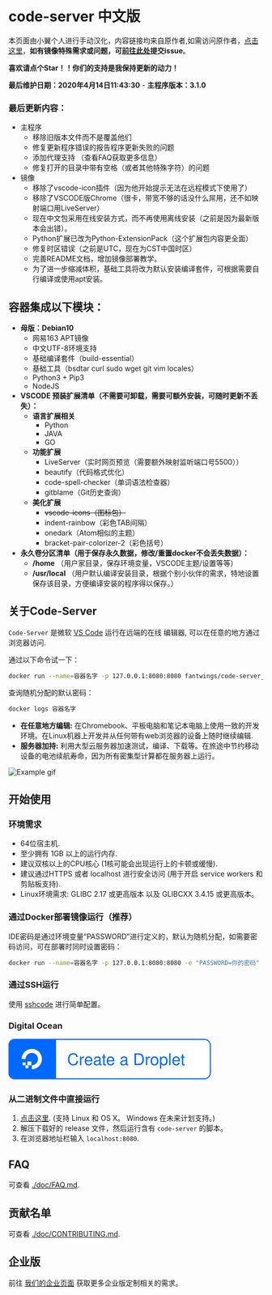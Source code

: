 # code-server 中文版

本页面由小翼个人进行手动汉化，内容链接均来自原作者,如需访问原作者，[点击这里](https://github.com/cdr/code-server)，**如有镜像特殊需求或问题，可[前往此处](https://github.com/fantwings/code-server_cn/issues)提交issue**。

**喜欢请点个Star！！你们的支持是我保持更新的动力！**

**最后维护日期：2020年4月14日11:43:30** - 
**主程序版本：3.1.0**

### 最后更新内容：
- 主程序
  - 移除旧版本文件而不是覆盖他们
  - 修复更新程序错误的报告程序更新失败的问题
  - 添加代理支持 （查看FAQ获取更多信息）
  - 修复打开的目录中带有空格（或者其他特殊字符）的问题
- 镜像
  - 移除了vscode-icon插件（因为他开始提示无法在远程模式下使用了）
  - 移除了VSCODE版Chrome（很卡，带宽不够的话没什么屌用，还不如映射端口用LiveServer）
  - 现在中文包采用在线安装方式，而不再使用离线安装（之前是因为最新版本会出错）。
  - Python扩展已改为Python-ExtensionPack（这个扩展包内容更全面） 
  - 修复时区错误（之前是UTC，现在为CST中国时区）
  - 完善README文档，增加镜像部署教学。
  - 为了进一步缩减体积，基础工具将改为默认安装编译套件，可根据需要自行编译或使用apt安装。


## 容器集成以下模块：  
- **母版：Debian10**
  - 网易163 APT镜像
  - 中文UTF-8环境支持
  - 基础编译套件（build-essential）
  - 基础工具（bsdtar curl sudo wget git vim locales）
  - Python3 + Pip3
  - NodeJS
- **VSCODE 预装扩展清单（不需要可卸载，需要可额外安装，可随时更新不丢失）：**
  - **语言扩展相关**
    - Python
    - JAVA
    - GO
  - **功能扩展**
    - LiveServer（实时网页预览（需要额外映射监听端口号5500））
    - beautify（代码格式优化）
    - code-spell-checker（单词语法检查器）
    - gitblame（Git历史查询）
  - **美化扩展**
    - ~~vscode-icons（图标包）~~
    - indent-rainbow（彩色TAB间隔）
    - onedark（Atom相似的主题）
    - bracket-pair-colorizer-2（彩色括号）
- **永久卷分区清单（用于保存永久数据，修改/重置docker不会丢失数据）：**
  - **/home** （用户家目录，保存环境变量，VSCODE主题/设置等等）
  - **/usr/local** （用户默认编译安装目录，根据个别小伙伴的需求，特地设置保存该目录，方便编译安装的程序得以保存。）


## 关于Code-Server

`Code-Server` 是微软 [VS Code](https://github.com/Microsoft/vscode) 运行在远端的在线 编辑器, 可以在任意的地方通过浏览器访问.

通过以下命令试一下：
```bash
docker run --name=容器名字 -p 127.0.0.1:8080:8080 fantwings/code-server_cn 
```
查询随机分配的默认密码：
```bash
docker logs 容器名字
```

- **在任意地方编辑:** 在Chromebook、平板电脑和笔记本电脑上使用一致的开发环境。在Linux机器上开发并从任何带有web浏览器的设备上随时继续编辑.
- **服务器加持:** 利用大型云服务器加速测试，编译、下载等。在旅途中节约移动设备的电池续航寿命，因为所有密集型计算都在服务器上运行。


![Example gif](https://github.com/cdr/code-server/blob/master/doc/assets/code-server.gif?raw=true)


## 开始使用

### 环境需求

- 64位宿主机.
- 至少拥有 1GB 以上的运行内存.
- 建议双核以上的CPU核心 (1核可能会出现运行上的卡顿或缓慢).
- 建议通过HTTPS 或者 localhost 进行安全访问 (用于开启 service workers 和
  剪贴板支持).
- Linux环境需求: GLIBC 2.17 或更高版本 以及 GLIBCXX 3.4.15 或更高版本。

### 通过Docker部署镜像运行（推荐）
IDE密码是通过环境变量“PASSWORD”进行定义的，默认为随机分配，如需要密码访问，可在部署时同时设置密码：
```bash
docker run --name=容器名字 -p 127.0.0.1:8080:8080 -e "PASSWORD=你的密码" fantwings/code-server_cn
```

### 通过SSH运行

使用 [sshcode](https://github.com/codercom/sshcode) 进行简单配置。

### Digital Ocean

[![Create a Droplet](./doc/assets/droplet.svg)](https://marketplace.digitalocean.com/apps/code-server)

### 从二进制文件中直接运行

1. [点击这里](https://github.com/cdr/code-server/releases). (支持 Linux 和
   OS X。 Windows 在未来计划支持。)
2. 解压下载好的 release 文件，然后运行含有 `code-server` 的脚本。
3. 在浏览器地址栏输入 `localhost:8080`.

## FAQ

可查看 [./doc/FAQ.md](./doc/FAQ.md).

## 贡献名单

可查看 [./doc/CONTRIBUTING.md](./doc/CONTRIBUTING.md).

## 企业版

前往 [我们的企业页面](https://coder.com) 获取更多企业版定制相关的需求。


